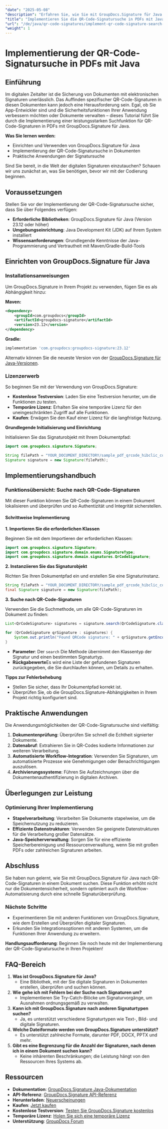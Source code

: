 ```yaml
---
"date": "2025-05-08"
"description": "Erfahren Sie, wie Sie mit GroupDocs.Signature für Java eine leistungsstarke Suchfunktion für QR-Code-Signaturen in PDF-Dokumenten implementieren. Verbessern Sie effektiv die Sicherheit Ihrer Dokumente."
"title": "Implementieren Sie die QR-Code-Signatursuche in PDFs mit Java und GroupDocs.Signature"
"url": "/de/java/qr-code-signatures/implement-qr-code-signature-search-pdf-java/"
"weight": 1
---
```


# Implementierung der QR-Code-Signatursuche in PDFs mit Java

## Einführung

Im digitalen Zeitalter ist die Sicherung von Dokumenten mit elektronischen Signaturen unerlässlich. Das Auffinden spezifischer QR-Code-Signaturen in diesen Dokumenten kann jedoch eine Herausforderung sein. Egal, ob Sie App-Entwickler sind und die Sicherheitsfunktionen Ihrer Anwendung verbessern möchten oder Dokumente verwalten – dieses Tutorial führt Sie durch die Implementierung einer leistungsstarken Suchfunktion für QR-Code-Signaturen in PDFs mit GroupDocs.Signature für Java.

**Was Sie lernen werden:**
- Einrichten und Verwenden von GroupDocs.Signature für Java
- Implementierung der QR-Code-Signatursuche in Dokumenten
- Praktische Anwendungen der Signatursuche

Sind Sie bereit, in die Welt der digitalen Signaturen einzutauchen? Schauen wir uns zunächst an, was Sie benötigen, bevor wir mit der Codierung beginnen.

## Voraussetzungen

Stellen Sie vor der Implementierung der QR-Code-Signatursuche sicher, dass Sie über Folgendes verfügen:

- **Erforderliche Bibliotheken**: GroupDocs.Signature für Java (Version 23.12 oder höher)
- **Umgebungseinrichtung**: Java Development Kit (JDK) auf Ihrem System installiert
- **Wissensanforderungen**: Grundlegende Kenntnisse der Java-Programmierung und Vertrautheit mit Maven/Gradle-Build-Tools

## Einrichten von GroupDocs.Signature für Java

### Installationsanweisungen

Um GroupDocs.Signature in Ihrem Projekt zu verwenden, fügen Sie es als Abhängigkeit hinzu:

**Maven:**
```xml
<dependency>
    <groupId>com.groupdocs</groupId>
    <artifactId>groupdocs-signature</artifactId>
    <version>23.12</version>
</dependency>
```

**Gradle:**
```gradle
implementation 'com.groupdocs:groupdocs-signature:23.12'
```

Alternativ können Sie die neueste Version von der [GroupDocs.Signature für Java-Versionen](https://releases.groupdocs.com/signature/java/).

### Lizenzerwerb

So beginnen Sie mit der Verwendung von GroupDocs.Signature:
- **Kostenlose Testversion**: Laden Sie eine Testversion herunter, um die Funktionen zu testen.
- **Temporäre Lizenz**: Erhalten Sie eine temporäre Lizenz für den uneingeschränkten Zugriff auf alle Funktionen.
- **Kaufen**: Erwägen Sie den Kauf einer Lizenz für die langfristige Nutzung.

**Grundlegende Initialisierung und Einrichtung**

Initialisieren Sie das Signaturobjekt mit Ihrem Dokumentpfad:
```java
import com.groupdocs.signature.Signature;

String filePath = "YOUR_DOCUMENT_DIRECTORY/sample_pdf_qrcode_hibclic_combined_object.pdf";
Signature signature = new Signature(filePath);
```

## Implementierungshandbuch

### Funktionsübersicht: Suche nach QR-Code-Signaturen

Mit dieser Funktion können Sie QR-Code-Signaturen in einem Dokument lokalisieren und überprüfen und so Authentizität und Integrität sicherstellen.

#### Schrittweise Implementierung

**1. Importieren Sie die erforderlichen Klassen**

Beginnen Sie mit dem Importieren der erforderlichen Klassen:
```java
import com.groupdocs.signature.Signature;
import com.groupdocs.signature.domain.enums.SignatureType;
import com.groupdocs.signature.domain.signatures.QrCodeSignature;
```

**2. Instanziieren Sie das Signaturobjekt**

Richten Sie Ihren Dokumentpfad ein und erstellen Sie eine Signaturinstanz.
```java
String filePath = "YOUR_DOCUMENT_DIRECTORY/sample_pdf_qrcode_hibclic_combined_object.pdf";
final Signature signature = new Signature(filePath);
```

**3. Suche nach QR-Code-Signaturen**

Verwenden Sie die Suchmethode, um alle QR-Code-Signaturen im Dokument zu finden:
```java
List<QrCodeSignature> signatures = signature.search(QrCodeSignature.class, SignatureType.QrCode);

for (QrCodeSignature qrSignature : signatures) {
    System.out.println("Found QRCode signature: " + qrSignature.getEncodeType().getTypeName());
}
```
- **Parameter**: Der `search` Die Methode übernimmt den Klassentyp der Signatur und einen bestimmten Signaturtyp.
- **Rückgabewerte**Es wird eine Liste der gefundenen Signaturen zurückgegeben, die Sie durchlaufen können, um Details zu erhalten.

**Tipps zur Fehlerbehebung**
- Stellen Sie sicher, dass Ihr Dokumentpfad korrekt ist.
- Überprüfen Sie, ob die GroupDocs.Signature-Abhängigkeiten in Ihrem Projekt richtig konfiguriert sind.

## Praktische Anwendungen

Die Anwendungsmöglichkeiten der QR-Code-Signatursuche sind vielfältig:
1. **Dokumentenprüfung**: Überprüfen Sie schnell die Echtheit signierter Dokumente.
2. **Datenabruf**: Extrahieren Sie in QR-Codes kodierte Informationen zur weiteren Verarbeitung.
3. **Automatisierte Workflow-Integration**: Verwenden Sie Signaturen, um automatisierte Prozesse wie Genehmigungen oder Benachrichtigungen auszulösen.
4. **Archivierungssysteme**: Führen Sie Aufzeichnungen über die Dokumentenauthentifizierung in digitalen Archiven.

## Überlegungen zur Leistung

### Optimierung Ihrer Implementierung
- **Stapelverarbeitung**: Verarbeiten Sie Dokumente stapelweise, um die Speichernutzung zu reduzieren.
- **Effiziente Datenstrukturen**: Verwenden Sie geeignete Datenstrukturen für die Verarbeitung großer Datensätze.
- **Java-Speicherverwaltung**: Sorgen Sie für eine effiziente Speicherbereinigung und Ressourcenverwaltung, wenn Sie mit großen PDFs oder zahlreichen Signaturen arbeiten.

## Abschluss

Sie haben nun gelernt, wie Sie mit GroupDocs.Signature für Java nach QR-Code-Signaturen in einem Dokument suchen. Diese Funktion erhöht nicht nur die Dokumentensicherheit, sondern optimiert auch die Workflow-Automatisierung durch eine schnelle Signaturüberprüfung.

### Nächste Schritte
- Experimentieren Sie mit anderen Funktionen von GroupDocs.Signature, wie dem Erstellen und Überprüfen digitaler Signaturen.
- Erkunden Sie Integrationsoptionen mit anderen Systemen, um die Funktionen Ihrer Anwendung zu erweitern.

**Handlungsaufforderung**: Beginnen Sie noch heute mit der Implementierung der QR-Code-Signatursuche in Ihren Projekten!

## FAQ-Bereich

1. **Was ist GroupDocs.Signature für Java?**
   - Eine Bibliothek, mit der Sie digitale Signaturen in Dokumenten erstellen, überprüfen und suchen können.
2. **Wie gehe ich mit Fehlern bei der Suche nach Signaturen um?**
   - Implementieren Sie Try-Catch-Blöcke um Signaturvorgänge, um Ausnahmen ordnungsgemäß zu verwalten.
3. **Kann ich mit GroupDocs.Signature nach anderen Signaturtypen suchen?**
   - Ja, es unterstützt verschiedene Signaturtypen wie Text-, Bild- und digitale Signaturen.
4. **Welche Dateiformate werden von GroupDocs.Signature unterstützt?**
   - Es unterstützt zahlreiche Formate, darunter PDF, DOCX, PPTX und mehr.
5. **Gibt es eine Begrenzung für die Anzahl der Signaturen, nach denen ich in einem Dokument suchen kann?**
   - Keine inhärenten Beschränkungen; die Leistung hängt von den Ressourcen Ihres Systems ab.

## Ressourcen
- **Dokumentation**: [GroupDocs.Signature Java-Dokumentation](https://docs.groupdocs.com/signature/java/)
- **API-Referenz**: [GroupDocs.Signature API-Referenz](https://reference.groupdocs.com/signature/java/)
- **Herunterladen**: [Neuerscheinungen](https://releases.groupdocs.com/signature/java/)
- **Kaufen**: [Jetzt kaufen](https://purchase.groupdocs.com/buy)
- **Kostenlose Testversion**: [Testen Sie GroupDocs.Signature kostenlos](https://releases.groupdocs.com/signature/java/)
- **Temporäre Lizenz**: [Holen Sie sich eine temporäre Lizenz](https://purchase.groupdocs.com/temporary-license/)
- **Unterstützung**: [GroupDocs Forum](https://forum.groupdocs.com/c/signature/)